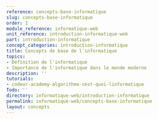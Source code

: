 ```yaml
---
reference: concepts-base-informatique
slug: concepts-base-informatique
order: 1
module_reference: informatique-web
unit_reference: introduction-informatique-web
part: introduction-informatique
concept_categories: introduction-informatique
title: Concepts de base de l'informatique
topics:
- Définition de l'informatique
- Importance de l'informatique dans le monde moderne
description: ''
tutorials:
- codeur-academy-algorithme-cest-quoi-linformatique
Todo: ''
directory: informatique-web/introduction-informatique
permalink: informatique-web/concepts-base-informatique
layout: concepts
---
```

